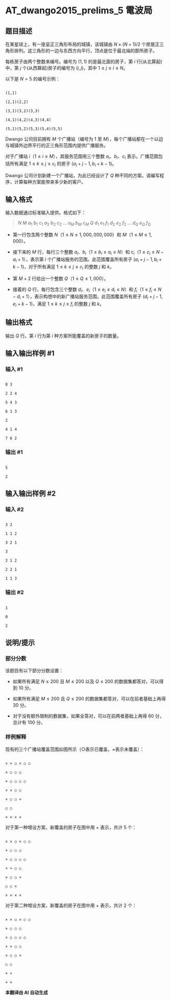 # AT_dwango2015_prelims_5 電波局

## 题目描述

在某星球上，有一座呈正三角形布局的城镇，该城镇由 $N \times (N + 1) / 2$ 个房屋正三角形排列。这三角形的一边与东西方向平行，顶点是位于最北端的那所房子。

每栋房子由两个整数来编号。编号为 $(1, 1)$ 的是最北面的房子，第 $i$ 行(从北算起)中，第 $j$ 个(从西算起)房子的编号为 $(i, j)$，其中 $1 \leq j \leq i \leq N$。

以下是 $N = 5$ 的编号示例：

```
(1,1)
(2,1)(2,2)
(3,1)(3,2)(3,3)
(4,1)(4,2)(4,3)(4,4)
(5,1)(5,2)(5,3)(5,4)(5,5)
```

Dwango 公司目前拥有 $M$ 个广播站（编号为 $1$ 至 $M$），每个广播站都在一个以边与城镇外边界平行的正三角形范围内提供广播服务。

对于广播站 $i$（$1 \leq i \leq M$），其服务范围用三个整数 $a_i$、$b_i$、$c_i$ 表示。广播范围包括所有满足 $1 \leq k \leq j \leq c_i$ 的房子 $(a_i+j-1, b_i+k-1)$。

Dwango 公司计划新建一个广播站，为此已经设计了 $Q$ 种不同的方案。请编写程序，计算每种方案能带来多少新的客户。

## 输入格式

输入数据通过标准输入提供。格式如下：

> $N$ $M$ $a_1$ $b_1$ $c_1$ $a_2$ $b_2$ $c_2$ $\ldots$ $a_M$ $b_M$ $c_M$ $Q$ $d_1$ $e_1$ $f_1$ $d_2$ $e_2$ $f_2$ $\ldots$ $d_Q$ $e_Q$ $f_Q$

- 第一行包含两个整数 $N$（$1 \leq N \leq 1,000,000,000$）和 $M$（$1 \leq M \leq 1,000$）。
- 接下来的 $M$ 行，每行三个整数 $a_i$、$b_i$（$1 \leq b_i \leq a_i \leq N$）和 $c_i$（$1 \leq c_i \leq N - a_i + 1$），表示第 $i$ 个广播站服务的范围。此范围覆盖所有房子 $(a_i+j-1, b_i+k-1)$，对于所有满足 $1 \leq k \leq j \leq c_i$ 的整数 $j$ 和 $k$。
- 第 $M+2$ 行给出一个整数 $Q$（$1 \leq Q \leq 1,000$）。
- 接着的 $Q$ 行，每行包含三个整数 $d_i$、$e_i$（$1 \leq e_i \leq d_i \leq N$）和 $f_i$（$1 \leq f_i \leq N - d_i + 1$），表示构想中的新广播站服务范围。此范围覆盖所有房子 $(d_i+j-1, e_i+k-1)$，满足 $1 \leq k \leq j \leq f_i$ 的整数 $j$ 和 $k$。

## 输出格式

输出 $Q$ 行。第 $i$ 行为第 $i$ 种方案所能覆盖的新房子的数量。

## 输入输出样例 #1

### 输入 #1

```
8 3
2 2 4
5 4 3
6 1 3
2
4 1 4
7 6 2
```

### 输出 #1

```
5
2
```

## 输入输出样例 #2

### 输入 #2

```
3 2
1 1 2
3 2 1
3
2 1 2
2 2 1
1 1 3
```

### 输出 #2

```
1
0
2
```

## 说明/提示

### 部分分数

该题目有以下部分分数设置：

- 如果所有满足 $N \leq 200$ 且 $M \leq 200$ 以及 $Q \leq 200$ 的数据集都答对，可以得到 10 分。
- 如果所有满足 $M \leq 200$ 且 $Q \leq 200$ 的数据集都答对，可以在前者基础上再得 30 分。
- 对于没有额外限制的数据集，如果全答对，可以在前两者基础上再得 60 分，总计有 100 分。

### 样例解释

现有的三个广播站覆盖范围如图所示（○表示已覆盖，×表示未覆盖）：

```
× × ○ × ○ ○
× ○ ○ ○
× ○ ○ ○ ○
× × ○ ○
× ○ ○ ×
○ ○
× × × ×
```

对于第一种增设方案，新覆盖的房子在图中用 + 表示，共计 5 个：

```
× × ○ × ○ ○
+ ○ ○ ○
+ ○ ○ ○ ○
+ + ○ ○
× ○ ○ +
○ ○ ×
× × × ×
```

对于第二种增设方案，新覆盖的房子在图中用 + 表示，共计 2 个：

```
× × ○ × ○ ○
× ○ ○ ○
× ○ ○ ○ ○
× × ○ ○
× ○ ○ ×
○ ○
+ +
× ×
```

 **本翻译由 AI 自动生成**